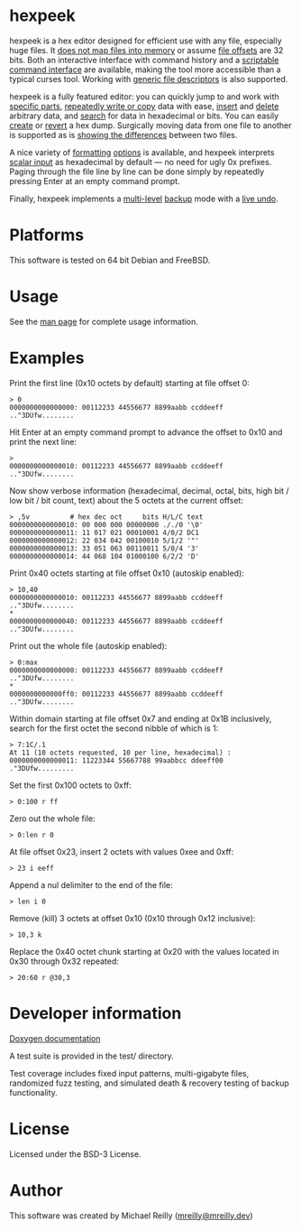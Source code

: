 # hexpeek

hexpeek is a hex editor designed for efficient use with any file, especially
huge files. It
[does not map files into memory](https://mreillydev.github.io/hexpeek/man/index.html#DESCRIPTION)
or assume [file offsets](https://mreillydev.github.io/hexpeek/man/index.html#cmd_margin)
are 32 bits.
Both an interactive interface with command history
and a
[scriptable command interface](https://mreillydev.github.io/hexpeek/man/index.html#option_-x)
are available, making the tool more accessible than a typical curses tool.
Working with [generic file descriptors](https://mreillydev.github.io/hexpeek/man/index.html#option_-d)
is also supported.  

hexpeek is a fully featured editor: you can quickly jump to and work with
[specific parts](https://mreillydev.github.io/hexpeek/man/index.html#cmd_Numeric),
[repeatedly write or copy](https://mreillydev.github.io/hexpeek/man/index.html#cmd_replace)
data with ease,
[insert](https://mreillydev.github.io/hexpeek/man/index.html#cmd_insert)
and
[delete](https://mreillydev.github.io/hexpeek/man/index.html#cmd_kill)
arbitrary data,
and
[search](https://mreillydev.github.io/hexpeek/man/index.html#cmd_search)
for data in hexadecimal or bits. You can easily
[create](https://mreillydev.github.io/hexpeek/man/index.html#option_-dump)
or
[revert](https://mreillydev.github.io/hexpeek/man/index.html#option_-pack)
a hex dump.
Surgically moving data from one file to another is supported as is
[showing the differences](https://mreillydev.github.io/hexpeek/man/index.html#cmd_diff)
between two files.  

A nice variety of
[formatting](https://mreillydev.github.io/hexpeek/man/index.html#option_-format)
[options](https://mreillydev.github.io/hexpeek/man/index.html#cmd_endian)
is available, and hexpeek interprets
[scalar input](https://mreillydev.github.io/hexpeek/man/index.html#cmd_scalar)
as hexadecimal by default &mdash; no need for ugly 0x prefixes.
Paging through the file line by line can be done simply by repeatedly
pressing Enter at an empty command prompt.  

Finally, hexpeek implements a
[multi-level](https://mreillydev.github.io/hexpeek/man/index.html#option_-backup)
[backup](https://mreillydev.github.io/hexpeek/man/index.html#BACKUP_AND_RECOVERY)
mode with a
[live undo](https://mreillydev.github.io/hexpeek/man/index.html#cmd_undo).

# Platforms

This software is tested on 64 bit Debian and FreeBSD.

# Usage

See the [man page](https://mreillydev.github.io/hexpeek/man/index.html) for complete usage information.

# Examples

Print the first line (0x10 octets by default) starting at file offset 0:
```
> 0
0000000000000000: 00112233 44556677 8899aabb ccddeeff  .."3DUfw........
```

Hit Enter at an empty command prompt to advance the offset to 0x10 and
print the next line:
```
> 
0000000000000010: 00112233 44556677 8899aabb ccddeeff  .."3DUfw........
```

Now show verbose information (hexadecimal, decimal, octal, bits, high bit / low bit / bit count, text) about the 5 octets at the current offset:
```
> ,5v          # hex dec oct     bits H/L/C text
0000000000000010: 00 000 000 00000000 ././0 '\0'
0000000000000011: 11 017 021 00010001 4/0/2 DC1
0000000000000012: 22 034 042 00100010 5/1/2 '"'
0000000000000013: 33 051 063 00110011 5/0/4 '3'
0000000000000014: 44 068 104 01000100 6/2/2 'D'
```

Print 0x40 octets starting at file offset 0x10 (autoskip enabled):
```
> 10,40
0000000000000010: 00112233 44556677 8899aabb ccddeeff  .."3DUfw........
*
0000000000000040: 00112233 44556677 8899aabb ccddeeff  .."3DUfw........
```

Print out the whole file (autoskip enabled):
```
> 0:max
0000000000000000: 00112233 44556677 8899aabb ccddeeff  .."3DUfw........
*
0000000000000ff0: 00112233 44556677 8899aabb ccddeeff  .."3DUfw........
```

Within domain starting at file offset 0x7 and ending at 0x1B inclusively, search for the first octet the second nibble of which is 1:
```
> 7:1C/.1
At 11 (10 octets requested, 10 per line, hexadecimal) :
0000000000000011: 11223344 55667788 99aabbcc ddeeff00  ."3DUfw.........
```

Set the first 0x100 octets to 0xff:
```
> 0:100 r ff
```

Zero out the whole file:
```
> 0:len r 0
```

At file offset 0x23, insert 2 octets with values 0xee and 0xff:
```
> 23 i eeff
```

Append a nul delimiter to the end of the file:
```
> len i 0
```

Remove (kill) 3 octets at offset 0x10 (0x10 through 0x12 inclusive):
```
> 10,3 k
```

Replace the 0x40 octet chunk starting at 0x20 with the values located in 0x30 through 0x32 repeated:
```
> 20:60 r @30,3
```

# Developer information

[Doxygen documentation](https://mreillydev.github.io/hexpeek/doxygen-html/index.html)

A test suite is provided in the test/ directory.  

Test coverage includes fixed input patterns, multi-gigabyte files, randomized
fuzz testing, and simulated death & recovery testing of backup functionality.

# License

Licensed under the BSD-3 License.

# Author

This software was created by Michael Reilly (mreilly@mreilly.dev)
